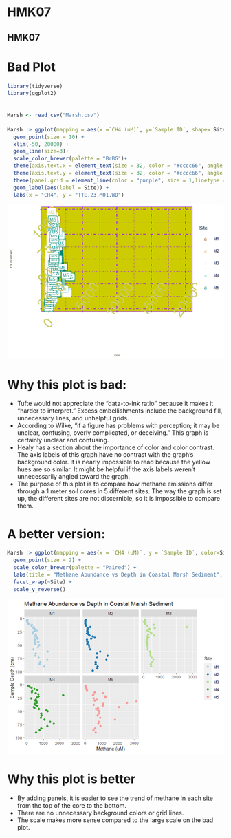 # HMK07

## HMK07

# Bad Plot

``` r
library(tidyverse)
library(ggplot2)


Marsh <- read_csv("Marsh.csv")

Marsh |> ggplot(mapping = aes(x =`CH4 (uM)`, y=`Sample ID`, shape= Site, color=Site)) +
  geom_point(size = 10) + 
  xlim(-50, 20000) +
  geom_line(size=3)+
  scale_color_brewer(palette = "BrBG")+
  theme(axis.text.x = element_text(size = 32, color = "#cccc66", angle = 55, vjust = 2, hjust=1)) +
  theme(axis.text.y = element_text(size = 32, color = "#cccc66", angle = 45, vjust = 2, hjust=1)) + theme(axis.text=element_text(size=4),  axis.title=element_text(size=6))+
  theme(panel.grid = element_line(color = "purple", size = 1,linetype = 4)) +theme(panel.background = element_rect(fill = "#CCCC00", color = "purple"))+
  geom_label(aes(label = Site)) +
  labs(x = "CH4", y = "TTE.23.M01.WD") 
```

![](HMK07_files/figure-commonmark/unnamed-chunk-1-1.png)

# Why this plot is bad:

- Tufte would not appreciate the “data-to-ink ratio” because it makes it
  “harder to interpret.” Excess embellishments include the background
  fill, unnecessary lines, and unhelpful grids.
- According to Wilke, “if a figure has problems with perception; it may
  be unclear, confusing, overly complicated, or deceiving.” This graph
  is certainly unclear and confusing.
- Healy has a section about the importance of color and color contrast.
  The axis labels of this graph have no contrast with the graph’s
  background color. It is nearly impossible to read because the yellow
  hues are so similar. It might be helpful if the axis labels weren’t
  unnecessarily angled toward the graph.
- The purpose of this plot is to compare how methane emissions differ
  through a 1 meter soil cores in 5 different sites. The way the graph
  is set up, the different sites are not discernible, so it is
  impossible to compare them.

# A better version:

``` r
Marsh |> ggplot(mapping = aes(x = `CH4 (uM)`, y = `Sample ID`, color=Site)) +
  geom_point(size = 2) +
  scale_color_brewer(palette = "Paired") +
  labs(title = "Methane Abundance vs Depth in Coastal Marsh Sediment", x = "Methane (uM)", y = "Sample Depth (cm)") +
  facet_wrap(~Site) +
  scale_y_reverse() 
```

![](HMK07_files/figure-commonmark/unnamed-chunk-2-1.png)

# Why this plot is better

- By adding panels, it is easier to see the trend of methane in each
  site from the top of the core to the bottom.
- There are no unnecessary background colors or grid lines.
- The scale makes more sense compared to the large scale on the bad
  plot.
